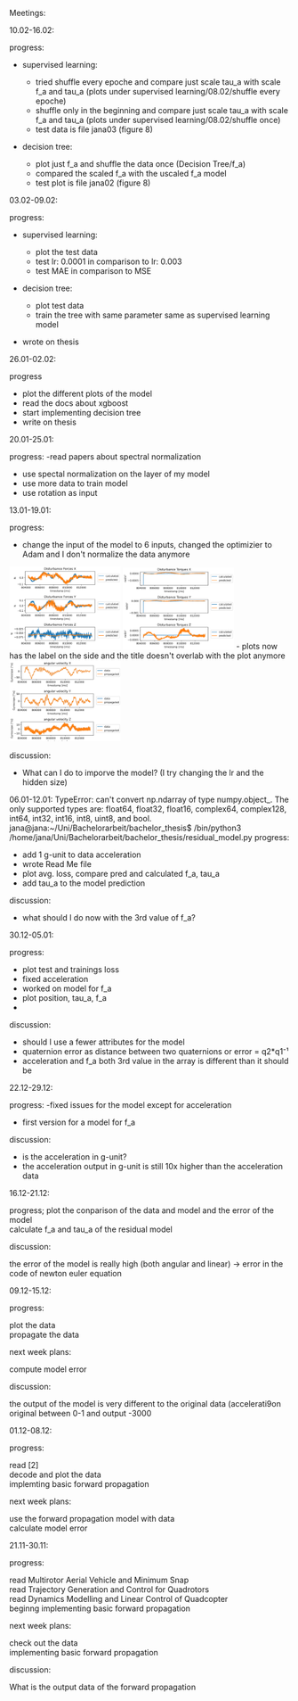 Meetings:

10.02-16.02:

progress:
- supervised learning:
    - tried shuffle every epoche and compare just scale tau_a with scale f_a and tau_a (plots under supervised learning/08.02/shuffle every epoche) 
    - shuffle only in the beginning and compare just scale tau_a with scale f_a and tau_a (plots under supervised learning/08.02/shuffle once)
    - test data is file jana03 (figure 8)

- decision tree:
    - plot just f_a and shuffle the data once (Decision Tree/f_a)
    - compared the scaled f_a with the uscaled f_a model
    - test plot is file jana02 (figure 8)



03.02-09.02:

progress:
- supervised learning:
    - plot the test data
    - test lr: 0.0001 in comparison to lr: 0.003
    - test MAE in comparison to MSE

- decision tree:
    - plot test data
    - train the tree with same parameter same as supervised learning model

- wrote on thesis


26.01-02.02:

progress
- plot the different plots of the model
- read the docs about xgboost
- start implementing decision tree
- write on thesis

20.01-25.01:

progress:
-read papers about spectral normalization
- use spectal normalization on the layer of my model
- use more data to train model
- use rotation as input


13.01-19.01:

progress:
- change the input of the model to 6 inputs, changed the optimizier to Adam and I don't normalize the data anymore

<img src = 'pdf/f_a.png' width = '200'>
<img src = 'pdf/tau_a.png' width = '200'>
- plots now has the label on the side and the title doesn't overlab with the plot anymore

<img src = 'pdf/Angular Velocity Jana 00.png'  width="200">

discussion:
- What can I do to imporve the model? (I try changing the lr and the hidden size)


06.01-12.01:
TypeError: can't convert np.ndarray of type numpy.object_. The only supported types are: float64, float32, float16, complex64, complex128, int64, int32, int16, int8, uint8, and bool.
jana@jana:~/Uni/Bachelorarbeit/bachelor_thesis$ /bin/python3 /home/jana/Uni/Bachelorarbeit/bachelor_thesis/residual_model.py
progress:
- add 1 g-unit to data acceleration
- wrote Read Me file
- plot avg. loss, compare pred and calculated f_a, tau_a
- add tau_a to the model prediction


discussion:
- what should I do now with the 3rd value of f_a?

30.12-05.01:

progress:
- plot test and trainings loss <br  />
- fixed acceleration <br  />
- worked on model for f_a  <br  />
- plot position, tau_a, f_a <br  />
- 

discussion:
- should I use a fewer attributes for the model <br  />
- quaternion error as distance between two quaternions or error = q2*q1⁻¹  <br  />
- acceleration and f_a both 3rd value in the array is different than it should be  <br  />



22.12-29.12:

progress:
-fixed issues for the model except for acceleration<br  />
- first version for a model for f_a

discussion:
- is the acceleration in g-unit? <br  />
- the acceleration output in g-unit is still 10x higher than the acceleration data <br  />



16.12-21.12:

progress;
plot the conparison of the data and model and the error of the model <br  />
calculate f_a and tau_a of the residual model

discussion:

the error of the model is really high (both angular and linear) -> error in the code of newton euler equation <br  />


09.12-15.12:

progress:

plot the data <br /> 
propagate the data <br /> 

next week plans:

compute model error<br /> 

discussion:

the output of the model is very different to the original data (accelerati9on original between 0-1 and output -3000 <br /> 


01.12-08.12: 


progress:

read [2] <br /> 
decode and plot the data <br /> 
implemting basic forward propagation <br /> 


next week plans:

use the forward propagation model with data <br /> 
calculate model error <br /> 


21.11-30.11:
 

progress:

read Multirotor Aerial Vehicle and Minimum Snap  <br /> 
read Trajectory Generation and Control for Quadrotors  <br /> 
read Dynamics Modelling and Linear Control of Quadcopter <br />
beginng implementing basic forward propagation <br /> 


next week plans:

check out the data <br /> 
implementing basic forward propagation <br /> 

discussion:

What is the output data of the forward propagation <br />